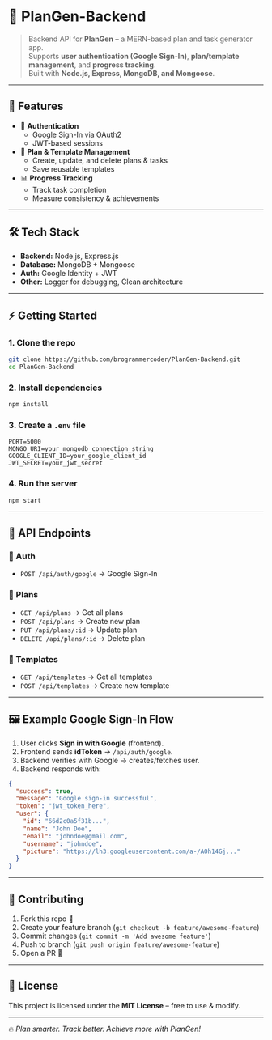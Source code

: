 # 📅 PlanGen-Backend

> Backend API for **PlanGen** – a MERN-based plan and task generator app.  
> Supports **user authentication (Google Sign-In)**, **plan/template management**, and **progress tracking**.  
> Built with **Node.js, Express, MongoDB, and Mongoose**.

---

## 🚀 Features
- 🔑 **Authentication**
  - Google Sign-In via OAuth2  
  - JWT-based sessions  
- 📂 **Plan & Template Management**
  - Create, update, and delete plans & tasks  
  - Save reusable templates  
- 📊 **Progress Tracking**
  - Track task completion  
  - Measure consistency & achievements  

---

## 🛠️ Tech Stack
- **Backend:** Node.js, Express.js  
- **Database:** MongoDB + Mongoose  
- **Auth:** Google Identity + JWT  
- **Other:** Logger for debugging, Clean architecture  

---

## ⚡ Getting Started

### 1. Clone the repo
```bash
git clone https://github.com/brogrammercoder/PlanGen-Backend.git
cd PlanGen-Backend
```

### 2. Install dependencies
```bash
npm install
```

### 3. Create a `.env` file
```env
PORT=5000
MONGO_URI=your_mongodb_connection_string
GOOGLE_CLIENT_ID=your_google_client_id
JWT_SECRET=your_jwt_secret
```

### 4. Run the server
```bash
npm start
```

---

## 📡 API Endpoints

### 🔐 Auth
- `POST /api/auth/google` → Google Sign-In

### 📅 Plans
- `GET /api/plans` → Get all plans  
- `POST /api/plans` → Create new plan  
- `PUT /api/plans/:id` → Update plan  
- `DELETE /api/plans/:id` → Delete plan  

### 📂 Templates
- `GET /api/templates` → Get all templates  
- `POST /api/templates` → Create new template  

---

## 🖼️ Example Google Sign-In Flow
1. User clicks **Sign in with Google** (frontend).  
2. Frontend sends **idToken** → `/api/auth/google`.  
3. Backend verifies with Google → creates/fetches user.  
4. Backend responds with:  
```json
{
  "success": true,
  "message": "Google sign-in successful",
  "token": "jwt_token_here",
  "user": {
    "id": "66d2c0a5f31b...",
    "name": "John Doe",
    "email": "johndoe@gmail.com",
    "username": "johndoe",
    "picture": "https://lh3.googleusercontent.com/a-/AOh14Gj..."
  }
}
```

---

## 🤝 Contributing
1. Fork this repo 🍴  
2. Create your feature branch (`git checkout -b feature/awesome-feature`)  
3. Commit changes (`git commit -m 'Add awesome feature'`)  
4. Push to branch (`git push origin feature/awesome-feature`)  
5. Open a PR 🚀  

---

## 📜 License
This project is licensed under the **MIT License** – free to use & modify.

---

🔥 *Plan smarter. Track better. Achieve more with PlanGen!*  
